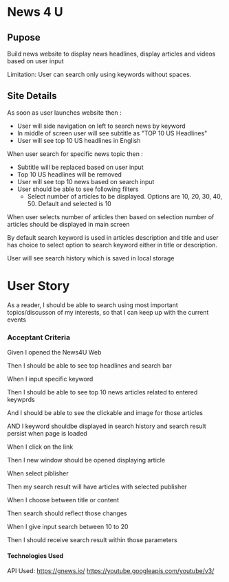 # News 4 U

## Pupose
Build news website to display news headlines, display articles and videos based on user input

Limitation:
User can search only using keywords without spaces.

## Site Details
As soon as user launches website then :
- User will side navigation on left to search news by keyword
- In middle of screen user will see subtitle as "TOP 10 US Headlines"
- User will see top 10 US headlines in English

When user search for specific news topic then :
- Subtitle will be replaced based on user input
- Top 10 US headlines will be removed
- User will see top 10 news based on search input
- User should be able to see following filters
    - Select number of articles to be displayed. Options are 10, 20, 30, 40, 50. Default and selected is 10

When user selects number of articles then based on selection number of articles should be displayed in main screen

By default search keyword is used in articles description and title and user has choice to select option to search keyword either in title or description. 

User will see search history which is saved in local storage

# User Story
As a reader,
I should be able to search using most important topics/discusson of my interests,
so that I can keep up with the current events

### Acceptant Criteria
Given I opened the News4U Web

Then I should be able to see top headlines and search bar

When I input specific keyword

Then I should be able to see top 10 news articles related to entered keywprds

And I should be able to see the clickable and image for those articles

AND I keyword shouldbe displayed in search history and search result persist when page is loaded

When I click on the link

Then I new window should be opened displaying article

When select piblisher 

Then my search result will have articles with selected publisher

When I choose between title or content

Then search should reflect those changes

When I give input search between 10 to 20

Then I should receive search result within those parameters


#### Technologies Used
API Used: https://gnews.io/
https://youtube.googleapis.com/youtube/v3/
